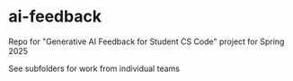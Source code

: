 # ai-feedback

Repo for "Generative AI Feedback for Student CS Code" project for Spring 2025

See subfolders for work from individual teams